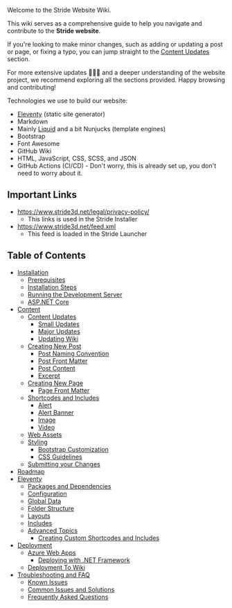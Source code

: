 Welcome to the Stride Website Wiki.

This wiki serves as a comprehensive guide to help you navigate and contribute to the **Stride website**.

If you're looking to make minor changes, such as adding or updating a post or page, or fixing a typo, you can jump straight to the [Content Updates](Content#content-updates) section.

For more extensive updates 🤯🤦‍♂️ and a deeper understanding of the website project, we recommend exploring all the sections provided. Happy browsing and contributing!

Technologies we use to build our website:

- [Eleventy](https://www.11ty.dev/docs/) (static site generator)
- Markdown
- Mainly [Liquid](https://shopify.github.io/liquid/) and a bit Nunjucks (template engines)
- Bootstrap
- Font Awesome
- GitHub Wiki
- HTML, JavaScript, CSS, SCSS, and JSON
- GitHub Actions (CI/CD) - Don't worry, this is already set up, you don't need to worry about it.

## Important Links

- https://www.stride3d.net/legal/privacy-policy/
  - This links is used in the Stride Installer
- https://www.stride3d.net/feed.xml
  - This feed is loaded in the Stride Launcher

## Table of Contents

- [Installation](Installation)
  - [Prerequisites](Installation#prerequisites)
  - [Installation Steps](Installation#installation-steps)
  - [Running the Development Server](Installation#running-the-development-server)
  - [ASP.NET Core](Installation#aspnet-core)
- [Content](Content)
  - [Content Updates](Content#content-updates)
    - [Small Updates](Content#small-updates)
    - [Major Updates](Content#major-updates)
    - [Updating Wiki](Content#updating-wiki)
  - [Creating New Post](Content#creating-new-post)
    - [Post Naming Convention](Content#post-naming-convention)
    - [Post Front Matter](Content#post-front-matter)
    - [Post Content](Content#post-content)
    - [Excerpt](Content#excerpt)
  - [Creating New Page](Content#creating-new-page)
    - [Page Front Matter](Content#page-front-matter)
  - [Shortcodes and Includes](Content#shortcodes-and-includes)
    - [Alert](Content#alert)
    - [Alert Banner](Content#alert-banner)
    - [Image](Content#image)
    - [Video](Content#video)
  - [Web Assets](Content#web-assets)
  - [Styling](Content#styling)
    - [Bootstrap Customization](Content#bootstrap-customization)
    - [CSS Guidelines](Content#css-guidlines)
  - [Submitting your Changes](Content#submitting-your-changes)
- [Roadmap](Roadmap)
- [Eleventy](Eleventy)
  - [Packages and Dependencies](Eleventy#packages-and-dependencies)
  - [Configuration](Eleventy#configuration)
  - [Global Data](Eleventy#global-data)
  - [Folder Structure](Eleventy#folder-structure)
  - [Layouts](Eleventy#layouts)
  - [Includes](Eleventy#includes)
  - [Advanced Topics](Eleventy#advanced-topics)
    - [Creating Custom Shortcodes and Includes](Eleventy#creating-custom-shortcodes-and-includes)
- [Deployment](Deployment)
  - [Azure Web Apps](Deployment#azure-web-apps)
    - [Deploying with .NET Framework](Deployment#deploying-with-net-framework)
  - [Deployment To Wiki](Deployment#deployment-to-wiki) 
- [Troubleshooting and FAQ](Troubleshooting-and-FAQ)
  - [Known Issues](Troubleshooting-and-FAQ#known-issues)
  - [Common Issues and Solutions](Troubleshooting-and-FAQ#common-issues-and-solutions)
  - [Frequently Asked Questions](Troubleshooting-and-FAQ#frequently-asked-questions)